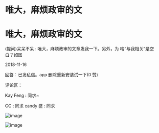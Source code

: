 # 唯大，麻烦政审的文

# 唯大，麻烦政审的文

(提问)呆呆不呆 : 唯大，麻烦政审的文章发我一下。另外，为 啥“与我相关”是空白？如图

2018-11-16

回答：已发私信。app 删除重新安装试一下(0 赞)

评论区：

Kay Feng : 同求~

CC : 同求 candy 盛 : 同求

![image](img/Image_1761.png)

![image](img/Image_1771.png)